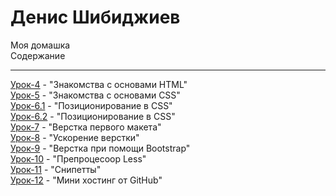 # Денис Шибиджиев
Моя домашка  
Содержание
***
[Урок-4](https://renko-hens.github.io/4lessons/src/ "Книга Lorema содержит очень много рыбы") - "Знакомства с основами HTML"  
[Урок-5](https://renko-hens.github.io/6lessons/1dz/src/ "") - "Знакомства с основами CSS"  
[Урок-6.1](https://renko-hens.github.io/6lessons/1dz/src/ "") - "Позиционирование в CSS"  
[Урок-6.2](https://renko-hens.github.io/6lessons/2dz/ "") - "Позиционирование в CSS"    
[Урок-7](https://renko-hens.github.io/7lessons/src/ "Было сложно") - "Верстка первого макета"  
[Урок-8](https://renko-hens.github.io/8lessons/Project/src/  "Было сложно") - "Ускорение верстки"  
[Урок-9](https://renko-hens.github.io/9lessons/src/ "Удобно") - "Верстка при помощи Bootstrap"  
[Урок-10](https://renko-hens.github.io/10lessons/src/less/main.less  "Адски сложно для понимания,но в будущем пригодится") - "Препроцесоор Less"  
[Урок-11](https://renko-hens.github.io/11lessons "Скриншоты") - "Снипетты"  
[Урок-12](https://github.com/Renko-hens/Renko-hens.github.io/tree/master/12lessons) - "Мини хостинг от GitHub"  
